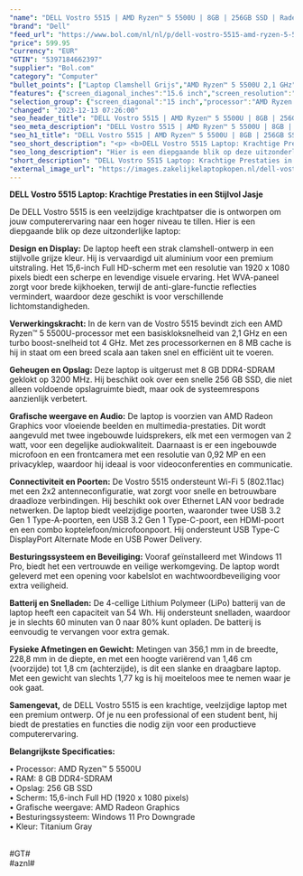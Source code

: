 ```yaml
---
"name": "DELL Vostro 5515 | AMD Ryzen™ 5 5500U | 8GB | 256GB SSD | Radeon™ Graphics | 15 FHD | Titan Gray | W11 Pro | Qwerty"
"brand": "Dell"
"feed_url": "https://www.bol.com/nl/nl/p/dell-vostro-5515-amd-ryzen-5-5500u-radeon-graphics-15-fhd-titan-gray-qwerty/9300000070908352"
"price": 599.95
"currency": "EUR"
"GTIN": "5397184662397"
"supplier": "Bol.com"
"category": "Computer"
"bullet_points": ["Laptop Clamshell Grijs","AMD Ryzen™ 5 5500U 2,1 GHz","39,6 cm (15.6\") Full HD 1920 x 1080 Pixels WVA LED backlight 16:9","8 GB DDR4-SDRAM 3200 MHz","256 GB SSD","AMD Radeon Graphics","Wi-Fi 5 (802.11ac) Ethernet LAN 10,100,1000 Mbit/s Bluetooth 5.0","Lithium-Polymeer (LiPo) 54 Wh 65 W","Windows 10 Pro 64-bit"]
"features": {"screen_diagonal_inches":"15.6 inch","screen_resolution":"1920 x 1080 Pixels","processor_family":"AMD Ryzen™ 5","memory_size":"8 GB","memory_type":"DDR4-SDRAM","total_storage_space":"256 GB","operating_system":"Windows 10 Pro","battery_capacity":"54 Wh","width":"356,1 mm","depth":"228,8 mm","weight":"1,77 kg","graphics_card":"AMD Radeon Graphics"}
"selection_group": {"screen_diagonal":"15 inch","processor":"AMD Ryzen 5","changed_price_past_3_days":false,"product_family":"Vostro"}
"changed": "2023-12-13 07:26:00"
"seo_header_title": "DELL Vostro 5515 | AMD Ryzen™ 5 5500U | 8GB | 256GB SSD | Radeon™ Graphics | 15 FHD | Titan Gray | W11 Pro | Qwerty"
"seo_meta_description": "DELL Vostro 5515 | AMD Ryzen™ 5 5500U | 8GB | 256GB SSD | Radeon™ Graphics | 15 FHD | Titan Gray | W11 Pro | Qwerty"
"seo_h1_title": "DELL Vostro 5515 | AMD Ryzen™ 5 5500U | 8GB | 256GB SSD | Radeon™ Graphics | 15 FHD | Titan Gray | W11 Pro | Qwerty"
"seo_short_description": "<p> <b>DELL Vostro 5515 Laptop: Krachtige Prestaties in een Stijlvol Jasje</b> </p> <p> De DELL Vostro 5515 is een veelzijdige krachtpatser die is ontworpen om jouw computerervaring naar een hoger niveau te tillen."
"seo_long_description": "Hier is een diepgaande blik op deze uitzonderlijke laptop: </p> <p> <b>Design en Display:</b> De laptop heeft een strak clamshell-ontwerp in een stijlvolle grijze kleur. Hij is vervaardigd uit aluminium voor een premium uitstraling. Het 15,6-inch Full HD-scherm met een resolutie van 1920 x 1080 pixels biedt een scherpe en levendige visuele ervaring. Het WVA-paneel zorgt voor brede kijkhoeken, terwijl de anti-glare-functie reflecties vermindert, waardoor deze geschikt is voor verschillende lichtomstandigheden. </p> <p> <b>Verwerkingskracht:</b> In de kern van de Vostro 5515 bevindt zich een AMD Ryzen™ 5 5500U-processor met een basiskloksnelheid van 2,1 GHz en een turbo boost-snelheid tot 4 GHz. Met zes processorkernen en 8 MB cache is hij in staat om een breed scala aan taken snel en efficiënt uit te voeren. </p> <p> <b>Geheugen en Opslag:</b> Deze laptop is uitgerust met 8 GB DDR4-SDRAM geklokt op 3200 MHz. Hij beschikt ook over een snelle 256 GB SSD, die niet alleen voldoende opslagruimte biedt, maar ook de systeemrespons aanzienlijk verbetert. </p> <p> <b>Grafische weergave en Audio:</b> De laptop is voorzien van AMD Radeon Graphics voor vloeiende beelden en multimedia-prestaties. Dit wordt aangevuld met twee ingebouwde luidsprekers, elk met een vermogen van 2 watt, voor een degelijke audiokwaliteit. Daarnaast is er een ingebouwde microfoon en een frontcamera met een resolutie van 0,92 MP en een privacyklep, waardoor hij ideaal is voor videoconferenties en communicatie. </p> <p> <b>Connectiviteit en Poorten:</b> De Vostro 5515 ondersteunt Wi-Fi 5 (802. 11ac) met een 2x2 antenneconfiguratie, wat zorgt voor snelle en betrouwbare draadloze verbindingen. Hij beschikt ook over Ethernet LAN voor bedrade netwerken. De laptop biedt veelzijdige poorten, waaronder twee USB 3. 2 Gen 1 Type-A-poorten, een USB 3. 2 Gen 1 Type-C-poort, een HDMI-poort en een combo koptelefoon/microfoonpoort. Hij ondersteunt USB Type-C DisplayPort Alternate Mode en USB Power Delivery. </p> <p> <b>Besturingssysteem en Beveiliging:</b> Vooraf geïnstalleerd met Windows 11 Pro, biedt het een vertrouwde en veilige werkomgeving. De laptop wordt geleverd met een opening voor kabelslot en wachtwoordbeveiliging voor extra veiligheid. </p> <p> <b>Batterij en Snelladen:</b> De 4-cellige Lithium Polymeer (LiPo) batterij van de laptop heeft een capaciteit van 54 Wh. Hij ondersteunt snelladen, waardoor je in slechts 60 minuten van 0 naar 80% kunt opladen. De batterij is eenvoudig te vervangen voor extra gemak. </p> <p> <b>Fysieke Afmetingen en Gewicht:</b> Metingen van 356,1 mm in de breedte, 228,8 mm in de diepte, en met een hoogte variërend van 1,46 cm (voorzijde) tot 1,8 cm (achterzijde), is dit een slanke en draagbare laptop. Met een gewicht van slechts 1,77 kg is hij moeiteloos mee te nemen waar je ook gaat. </p> <p> <b>Samengevat,</b> de DELL Vostro 5515 is een krachtige, veelzijdige laptop met een premium ontwerp. Of je nu een professional of een student bent, hij biedt de prestaties en functies die nodig zijn voor een productieve computerervaring. </p> <p> <b>Belangrijkste Specificaties:</b> </p> • Processor: AMD Ryzen™ 5 5500U <br /> • RAM: 8 GB DDR4-SDRAM <br /> • Opslag: 256 GB SSD <br /> • Scherm: 15,6-inch Full HD (1920 x 1080 pixels) <br /> • Grafische weergave: AMD Radeon Graphics <br /> • Besturingssysteem: Windows 11 Pro Downgrade <br /> • Kleur: Titanium Gray <br /> <p> <br />#GT#<br />#aznl# </p>"
"short_description": "DELL Vostro 5515 Laptop: Krachtige Prestaties in een Stijlvol Jasje De DELL Vostro 5515 is een veelzijdige krachtpatser die is ontworpen om jouw computerervaring naar een hoger niveau te tillen. Hier is een diepgaande blik op deze uitzonderlijke laptop: Design en Display: De laptop heeft een strak clamshell-ontwerp in een stijlvolle grijze kleur. Hij is vervaardigd uit aluminium voor een premium uitstraling. Het 15,6-inch Full HD-scherm met een resolutie van 1920 x 1080 pixels biedt een scherpe en levendige visuele ervaring. Het WVA-paneel zorgt voor brede kijkhoeken, terwijl de anti-glare-functie reflecties vermindert, waardoor deze geschikt is voor verschillende lichtomstandigheden. Verwerkingskracht: In de kern van de Vostro 5515 bevindt zich een AMD Ryzen™ 5 5500U-processor met een basiskloksnelheid van 2,1 GHz en een turbo boost-snelheid tot 4 GHz. Met zes processorkernen en 8 MB cache is hij in staat om een breed scala aan taken snel en efficiënt uit te voeren. Geheugen en Opslag: Deze laptop is uitgerust met 8 GB DDR4-SDRAM geklokt op 3200 MHz. Hij beschikt ook over een snelle 256 GB SSD, die niet alleen voldoende opslagruimte biedt, maar ook de systeemrespons aanzienlijk verbetert. Grafische weergave en Audio: De laptop is voorzien van AMD Radeon Graphics voor vloeiende beelden en multimedia-prestaties. Dit wordt aangevuld met twee ingebouwde luidsprekers, elk met een vermogen van 2 watt, voor een degelijke audiokwaliteit. Daarnaast is er een ingebouwde microfoon en een frontcamera met een resolutie van 0,92 MP en een privacyklep, waardoor hij ideaal is voor videoconferenties en communicatie. Connectiviteit en Poorten: De Vostro 5515 ondersteunt Wi-Fi 5 (802.11ac) met een 2x2 antenneconfiguratie, wat zorgt voor snelle en betrouwbare draadloze verbindingen. Hij beschikt ook over Ethernet LAN voor bedrade netwerken. De laptop biedt veelzijdige poorten, waaronder twee USB 3.2 Gen 1 Type-A-poorten, een USB 3.2 Gen 1 Type-C-poort, een HDMI-poort en een combo koptelefoon/microfoonpoort. Hij ondersteunt USB Type-C DisplayPort Alternate Mode en USB Power Delivery. Besturingssysteem en Beveiliging: Vooraf geïnstalleerd met Windows 11 Pro, biedt het een vertrouwde en veilige werkomgeving. De laptop wordt geleverd met een opening voor kabelslot en wachtwoordbeveiliging voor extra veiligheid. Batterij en Snelladen: De 4-cellige Lithium Polymeer (LiPo) batterij van de laptop heeft een capaciteit van 54 Wh. Hij ondersteunt snelladen, waardoor je in slechts 60 minuten van 0 naar 80% kunt opladen. De batterij is eenvoudig te vervangen voor extra gemak. Fysieke Afmetingen en Gewicht: Metingen van 356,1 mm in de breedte, 228,8 mm in de diepte, en met een hoogte variërend van 1,46 cm (voorzijde) tot 1,8 cm (achterzijde), is dit een slanke en draagbare laptop. Met een gewicht van slechts 1,77 kg is hij moeiteloos mee te nemen waar je ook gaat. Samengevat, de DELL Vostro 5515 is een krachtige, veelzijdige laptop met een premium ontwerp. Of je nu een professional of een student bent, hij biedt de prestaties en functies die nodig zijn voor een productieve computerervaring. Belangrijkste Specificaties: • Processor: AMD Ryzen™ 5 5500U • RAM: 8 GB DDR4-SDRAM • Opslag: 256 GB SSD • Scherm: 15,6-inch Full HD (1920 x 1080 pixels) • Grafische weergave: AMD Radeon Graphics • Besturingssysteem: Windows 11 Pro Downgrade • Kleur: Titanium Gray #GT# #aznl#"
"external_image_url": "https://images.zakelijkelaptopkopen.nl/dell-vostro-5515-amd-ryzen-5-5500u-radeon-graphics-15-fhd-titan-gray-qwerty.webp"
---
```


<p> <b>DELL Vostro 5515 Laptop: Krachtige Prestaties in een Stijlvol Jasje</b> </p> <p> De DELL Vostro 5515 is een veelzijdige krachtpatser die is ontworpen om jouw computerervaring naar een hoger niveau te tillen. Hier is een diepgaande blik op deze uitzonderlijke laptop: </p> <p> <b>Design en Display:</b> De laptop heeft een strak clamshell-ontwerp in een stijlvolle grijze kleur. Hij is vervaardigd uit aluminium voor een premium uitstraling. Het 15,6-inch Full HD-scherm met een resolutie van 1920 x 1080 pixels biedt een scherpe en levendige visuele ervaring. Het WVA-paneel zorgt voor brede kijkhoeken, terwijl de anti-glare-functie reflecties vermindert, waardoor deze geschikt is voor verschillende lichtomstandigheden. </p> <p> <b>Verwerkingskracht:</b> In de kern van de Vostro 5515 bevindt zich een AMD Ryzen™ 5 5500U-processor met een basiskloksnelheid van 2,1 GHz en een turbo boost-snelheid tot 4 GHz. Met zes processorkernen en 8 MB cache is hij in staat om een breed scala aan taken snel en efficiënt uit te voeren. </p> <p> <b>Geheugen en Opslag:</b> Deze laptop is uitgerust met 8 GB DDR4-SDRAM geklokt op 3200 MHz. Hij beschikt ook over een snelle 256 GB SSD, die niet alleen voldoende opslagruimte biedt, maar ook de systeemrespons aanzienlijk verbetert. </p> <p> <b>Grafische weergave en Audio:</b> De laptop is voorzien van AMD Radeon Graphics voor vloeiende beelden en multimedia-prestaties. Dit wordt aangevuld met twee ingebouwde luidsprekers, elk met een vermogen van 2 watt, voor een degelijke audiokwaliteit. Daarnaast is er een ingebouwde microfoon en een frontcamera met een resolutie van 0,92 MP en een privacyklep, waardoor hij ideaal is voor videoconferenties en communicatie. </p> <p> <b>Connectiviteit en Poorten:</b> De Vostro 5515 ondersteunt Wi-Fi 5 (802.11ac) met een 2x2 antenneconfiguratie, wat zorgt voor snelle en betrouwbare draadloze verbindingen. Hij beschikt ook over Ethernet LAN voor bedrade netwerken. De laptop biedt veelzijdige poorten, waaronder twee USB 3.2 Gen 1 Type-A-poorten, een USB 3.2 Gen 1 Type-C-poort, een HDMI-poort en een combo koptelefoon/microfoonpoort. Hij ondersteunt USB Type-C DisplayPort Alternate Mode en USB Power Delivery. </p> <p> <b>Besturingssysteem en Beveiliging:</b> Vooraf geïnstalleerd met Windows 11 Pro, biedt het een vertrouwde en veilige werkomgeving. De laptop wordt geleverd met een opening voor kabelslot en wachtwoordbeveiliging voor extra veiligheid. </p> <p> <b>Batterij en Snelladen:</b> De 4-cellige Lithium Polymeer (LiPo) batterij van de laptop heeft een capaciteit van 54 Wh. Hij ondersteunt snelladen, waardoor je in slechts 60 minuten van 0 naar 80% kunt opladen. De batterij is eenvoudig te vervangen voor extra gemak. </p> <p> <b>Fysieke Afmetingen en Gewicht:</b> Metingen van 356,1 mm in de breedte, 228,8 mm in de diepte, en met een hoogte variërend van 1,46 cm (voorzijde) tot 1,8 cm (achterzijde), is dit een slanke en draagbare laptop. Met een gewicht van slechts 1,77 kg is hij moeiteloos mee te nemen waar je ook gaat. </p> <p> <b>Samengevat,</b> de DELL Vostro 5515 is een krachtige, veelzijdige laptop met een premium ontwerp. Of je nu een professional of een student bent, hij biedt de prestaties en functies die nodig zijn voor een productieve computerervaring. </p> <p> <b>Belangrijkste Specificaties:</b> </p> • Processor: AMD Ryzen™ 5 5500U <br /> • RAM: 8 GB DDR4-SDRAM <br /> • Opslag: 256 GB SSD <br /> • Scherm: 15,6-inch Full HD (1920 x 1080 pixels) <br /> • Grafische weergave: AMD Radeon Graphics <br /> • Besturingssysteem: Windows 11 Pro Downgrade <br /> • Kleur: Titanium Gray <br /> <p> <br />#GT#<br />#aznl# </p>